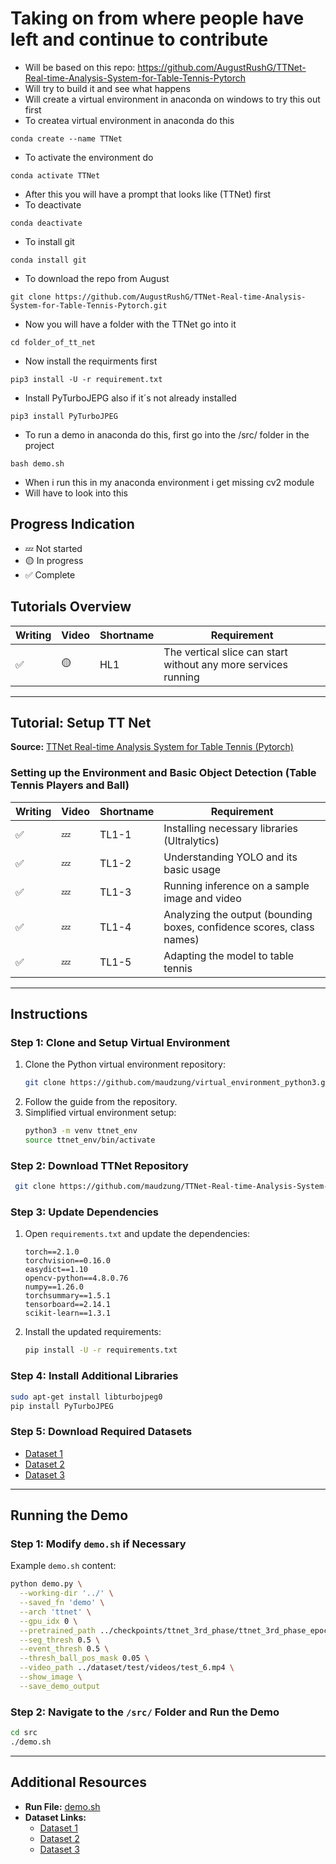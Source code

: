 # Taking on from where people have left and continue to contribute
- Will be based on this repo: https://github.com/AugustRushG/TTNet-Real-time-Analysis-System-for-Table-Tennis-Pytorch
- Will try to build it and see what happens
- Will create a virtual environment in anaconda on windows to try this out first
- To createa virtual environment in anaconda do this
```
conda create --name TTNet
```
- To activate the environment do
```
conda activate TTNet
```
- After this you will have a prompt that looks like (TTNet) first 
- To deactivate
```
conda deactivate
```
- To install git
```
conda install git
```
- To download the repo from August
```
git clone https://github.com/AugustRushG/TTNet-Real-time-Analysis-System-for-Table-Tennis-Pytorch.git
```
- Now you will have a folder with the TTNet go into it
```
cd folder_of_tt_net
```
- Now install the requirments first
```
pip3 install -U -r requirement.txt
```
- Install PyTurboJEPG also if it´s not already installed
```
pip3 install PyTurboJPEG
```
- To run a demo in anaconda do this, first go into the /src/ folder in the project
```
bash demo.sh
```
- When i run this in my anaconda environment i get missing cv2 module
- Will have to look into this



## Progress Indication
- 💤 Not started  
- 🟡 In progress  
- ✅ Complete  

## Tutorials Overview
| Writing | Video | Shortname | Requirement |
|---|---|---|---|
| ✅ | 🟡 | HL1 | The vertical slice can start without any more services running |

---

## Tutorial: Setup TT Net
**Source:** [TTNet Real-time Analysis System for Table Tennis (Pytorch)](https://github.com/maudzung/TTNet-Real-time-Analysis-System-for-Table-Tennis-Pytorch/)

### Setting up the Environment and Basic Object Detection (Table Tennis Players and Ball)
| Writing | Video | Shortname | Requirement |
|---|---|---|---|
| ✅ | 💤 | TL1-1 | Installing necessary libraries (Ultralytics) |
| ✅ | 💤 | TL1-2 | Understanding YOLO and its basic usage |
| ✅ | 💤 | TL1-3 | Running inference on a sample image and video |
| ✅ | 💤 | TL1-4 | Analyzing the output (bounding boxes, confidence scores, class names)  |
| ✅ | 💤 | TL1-5 | Adapting the model to table tennis |

---

## Instructions
### Step 1: Clone and Setup Virtual Environment
1. Clone the Python virtual environment repository:
   ```sh
   git clone https://github.com/maudzung/virtual_environment_python3.git
   ```
2. Follow the guide from the repository.
3. Simplified virtual environment setup:
   ```sh
   python3 -m venv ttnet_env
   source ttnet_env/bin/activate
   ```

### Step 2: Download TTNet Repository
```sh
 git clone https://github.com/maudzung/TTNet-Real-time-Analysis-System-for-Table-Tennis-Pytorch.git
```

### Step 3: Update Dependencies
1. Open `requirements.txt` and update the dependencies:
   ```
   torch==2.1.0
   torchvision==0.16.0
   easydict==1.10
   opencv-python==4.8.0.76
   numpy==1.26.0
   torchsummary==1.5.1
   tensorboard==2.14.1
   scikit-learn==1.3.1
   ```
2. Install the updated requirements:
   ```sh
   pip install -U -r requirements.txt
   ```

### Step 4: Install Additional Libraries
```sh
sudo apt-get install libturbojpeg0
pip install PyTurboJPEG
```

### Step 5: Download Required Datasets
- [Dataset 1](https://drive.google.com/file/d/1y-qtMazXLqJ0UryNlICTgGIQ4z0ZhbMh/view?usp=sharing)  
- [Dataset 2](https://drive.google.com/file/d/14NEW-Rgz6XlVlcVOkWlL7Io6jeeS4SeU/view?usp=sharing)  
- [Dataset 3](https://drive.google.com/file/d/1tt2yO83nhbzSUUSZZTHCH6Z4szsdyoJS/view?usp=sharing)  

---

## Running the Demo
### Step 1: Modify `demo.sh` if Necessary
Example `demo.sh` content:
```sh
python demo.py \
  --working-dir '../' \
  --saved_fn 'demo' \
  --arch 'ttnet' \
  --gpu_idx 0 \
  --pretrained_path ../checkpoints/ttnet_3rd_phase/ttnet_3rd_phase_epoch_30.pth \
  --seg_thresh 0.5 \
  --event_thresh 0.5 \
  --thresh_ball_pos_mask 0.05 \
  --video_path ../dataset/test/videos/test_6.mp4 \
  --show_image \
  --save_demo_output
```

### Step 2: Navigate to the `/src/` Folder and Run the Demo
```sh
cd src
./demo.sh
```

---

## Additional Resources
- **Run File:** [demo.sh](https://github.com/maudzung/TTNet-Real-time-Analysis-System-for-Table-Tennis-Pytorch/blob/master/src/demo.sh)
- **Dataset Links:**
  - [Dataset 1](https://drive.google.com/file/d/1y-qtMazXLqJ0UryNlICTgGIQ4z0ZhbMh/view?usp=sharing)
  - [Dataset 2](https://drive.google.com/file/d/14NEW-Rgz6XlVlcVOkWlL7Io6jeeS4SeU/view?usp=sharing)
  - [Dataset 3](https://drive.google.com/file/d/1tt2yO83nhbzSUUSZZTHCH6Z4szsdyoJS/view?usp=sharing)

